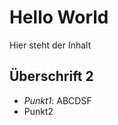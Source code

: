 Hello World
=====================

Hier steht der Inhalt

## Überschrift 2

* *Punkt1*: ABCDSF
* Punkt2